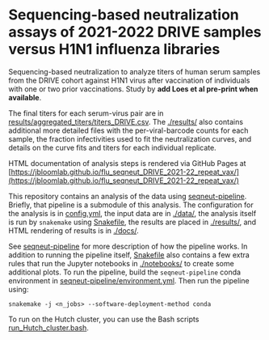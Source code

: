 # Sequencing-based neutralization assays of 2021-2022 DRIVE samples versus H1N1 influenza libraries

Sequencing-based neutralization to analyze titers of human serum samples from the DRIVE cohort against H1N1 virus after vaccination of individuals with one or two prior vaccinations.
Study by **add Loes et al pre-print when available**.

The final titers for each serum-virus pair are in [results/aggregated_titers/titers_DRIVE.csv](results/aggregated_titers/titers_DRIVE.csv).
The [./results/](results) also contains additional more detailed files with the per-viral-barcode counts for each sample, the fraction infectivities used to fit the neutralization curves, and details on the curve fits and titers for each individual replicate.

HTML documentation of analysis steps is rendered via GitHub Pages at [https://jbloomlab.github.io/flu_seqneut_DRIVE_2021-22_repeat_vax/](https://jbloomlab.github.io/flu_seqneut_DRIVE_2021-22_repeat_vax/)

This repository contains an analysis of the data using [seqneut-pipeline](https://github.com/jbloomlab/seqneut-pipeline).
Briefly, that pipeline is a submodule of this analysis.
The configuration for the analysis is in [config.yml](config.yml), the input data are in [./data/](data), the analysis itself is run by `snakemake` using [Snakefile](Snakefile), the results are placed in [./results/](results), and HTML rendering of results is in [./docs/](docs).

See [seqneut-pipeline](https://github.com/jbloomlab/seqneut-pipeline) for more description of how the pipeline works.
In addition to running the pipeline itself, [Snakefile](Snakefile) also contains a few extra rules that run the Jupyter notebooks in [./notebooks/](notebooks) to create some additional plots.
To run the pipeline, build the `seqneut-pipeline` conda environment in [seqneut-pipeline/environment.yml](seqneut-pipeline/environment.yml).
Then run the pipeline using:

    snakemake -j <n_jobs> --software-deployment-method conda

To run on the Hutch cluster, you can use the Bash scripts [run_Hutch_cluster.bash](run_Hutch_cluster.bash).
